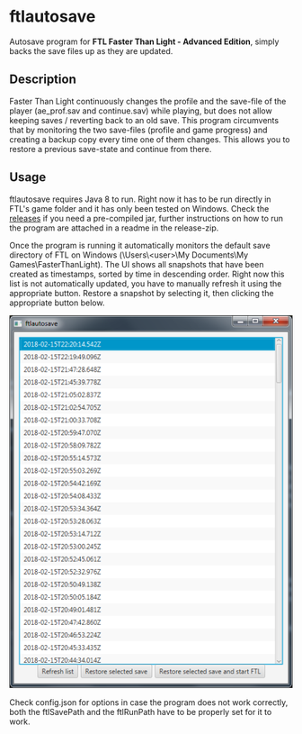 # ftlautosave
Autosave program for **FTL Faster Than Light - Advanced Edition**, simply backs the save files up as they are updated.

## Description

Faster Than Light continuously changes the profile and the save-file of the player (ae_prof.sav and continue.sav) while playing, but does not allow keeping saves / reverting back to an old save. This program circumvents that by monitoring the two save-files (profile and game progress) and creating a backup copy every time one of them changes.
This allows you to restore a previous save-state and continue from there.

## Usage

ftlautosave requires Java 8 to run. Right now it has to be run directly in FTL's game folder and it has only been tested on Windows. Check the [releases](https://github.com/synogen/ftlautosave/releases) if you need a pre-compiled jar, further instructions on how to run the program are attached in a readme in the release-zip.

Once the program is running it automatically monitors the default save directory of FTL on Windows (\Users\\<user\>\My Documents\My Games\FasterThanLight). The UI shows all snapshots that have been created as timestamps, sorted by time in descending order. Right now this list is not automatically updated, you have to manually refresh it using the appropriate button. Restore a snapshot by selecting it, then clicking the appropriate button below.

![Preview](/images/preview.png)

Check config.json for options in case the program does not work correctly, both the ftlSavePath and the ftlRunPath have to be properly set for it to work.

